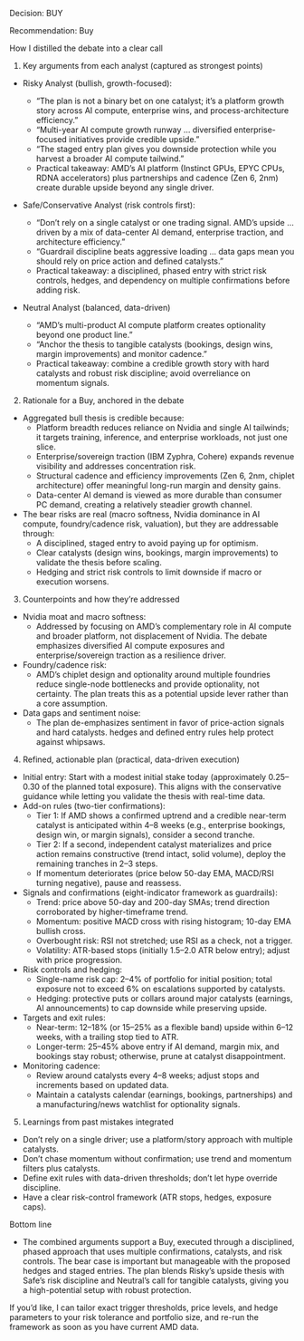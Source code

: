Decision: BUY

Recommendation: Buy

How I distilled the debate into a clear call

1) Key arguments from each analyst (captured as strongest points)
- Risky Analyst (bullish, growth-focused):
  - “The plan is not a binary bet on one catalyst; it’s a platform growth story across AI compute, enterprise wins, and process-architecture efficiency.”
  - “Multi-year AI compute growth runway … diversified enterprise-focused initiatives provide credible upside.”
  - “The staged entry plan gives you downside protection while you harvest a broader AI compute tailwind.”
  - Practical takeaway: AMD’s AI platform (Instinct GPUs, EPYC CPUs, RDNA accelerators) plus partnerships and cadence (Zen 6, 2nm) create durable upside beyond any single driver.

- Safe/Conservative Analyst (risk controls first):
  - “Don’t rely on a single catalyst or one trading signal. AMD’s upside … driven by a mix of data-center AI demand, enterprise traction, and architecture efficiency.”
  - “Guardrail discipline beats aggressive loading … data gaps mean you should rely on price action and defined catalysts.”
  - Practical takeaway: a disciplined, phased entry with strict risk controls, hedges, and dependency on multiple confirmations before adding risk.

- Neutral Analyst (balanced, data-driven)
  - “AMD’s multi-product AI compute platform creates optionality beyond one product line.”
  - “Anchor the thesis to tangible catalysts (bookings, design wins, margin improvements) and monitor cadence.”
  - Practical takeaway: combine a credible growth story with hard catalysts and robust risk discipline; avoid overreliance on momentum signals.

2) Rationale for a Buy, anchored in the debate
- Aggregated bull thesis is credible because:
  - Platform breadth reduces reliance on Nvidia and single AI tailwinds; it targets training, inference, and enterprise workloads, not just one slice.
  - Enterprise/sovereign traction (IBM Zyphra, Cohere) expands revenue visibility and addresses concentration risk.
  - Structural cadence and efficiency improvements (Zen 6, 2nm, chiplet architecture) offer meaningful long-run margin and density gains.
  - Data-center AI demand is viewed as more durable than consumer PC demand, creating a relatively steadier growth channel.
- The bear risks are real (macro softness, Nvidia dominance in AI compute, foundry/cadence risk, valuation), but they are addressable through:
  - A disciplined, staged entry to avoid paying up for optimism.
  - Clear catalysts (design wins, bookings, margin improvements) to validate the thesis before scaling.
  - Hedging and strict risk controls to limit downside if macro or execution worsens.

3) Counterpoints and how they’re addressed
- Nvidia moat and macro softness:
  - Addressed by focusing on AMD’s complementary role in AI compute and broader platform, not displacement of Nvidia. The debate emphasizes diversified AI compute exposures and enterprise/sovereign traction as a resilience driver.
- Foundry/cadence risk:
  - AMD’s chiplet design and optionality around multiple foundries reduce single-node bottlenecks and provide optionality, not certainty. The plan treats this as a potential upside lever rather than a core assumption.
- Data gaps and sentiment noise:
  - The plan de-emphasizes sentiment in favor of price-action signals and hard catalysts. hedges and defined entry rules help protect against whipsaws.

4) Refined, actionable plan (practical, data-driven execution)
- Initial entry: Start with a modest initial stake today (approximately 0.25–0.30 of the planned total exposure). This aligns with the conservative guidance while letting you validate the thesis with real-time data.
- Add-on rules (two-tier confirmations):
  - Tier 1: If AMD shows a confirmed uptrend and a credible near-term catalyst is anticipated within 4–8 weeks (e.g., enterprise bookings, design win, or margin signals), consider a second tranche.
  - Tier 2: If a second, independent catalyst materializes and price action remains constructive (trend intact, solid volume), deploy the remaining tranches in 2–3 steps.
  - If momentum deteriorates (price below 50-day EMA, MACD/RSI turning negative), pause and reassess.
- Signals and confirmations (eight-indicator framework as guardrails):
  - Trend: price above 50-day and 200-day SMAs; trend direction corroborated by higher-timeframe trend.
  - Momentum: positive MACD cross with rising histogram; 10-day EMA bullish cross.
  - Overbought risk: RSI not stretched; use RSI as a check, not a trigger.
  - Volatility: ATR-based stops (initially 1.5–2.0 ATR below entry); adjust with price progression.
- Risk controls and hedging:
  - Single-name risk cap: 2–4% of portfolio for initial position; total exposure not to exceed 6% on escalations supported by catalysts.
  - Hedging: protective puts or collars around major catalysts (earnings, AI announcements) to cap downside while preserving upside.
- Targets and exit rules:
  - Near-term: 12–18% (or 15–25% as a flexible band) upside within 6–12 weeks, with a trailing stop tied to ATR.
  - Longer-term: 25–45% above entry if AI demand, margin mix, and bookings stay robust; otherwise, prune at catalyst disappointment.
- Monitoring cadence:
  - Review around catalysts every 4–8 weeks; adjust stops and increments based on updated data.
  - Maintain a catalysts calendar (earnings, bookings, partnerships) and a manufacturing/news watchlist for optionality signals.

5) Learnings from past mistakes integrated
- Don’t rely on a single driver; use a platform/story approach with multiple catalysts.
- Don’t chase momentum without confirmation; use trend and momentum filters plus catalysts.
- Define exit rules with data-driven thresholds; don’t let hype override discipline.
- Have a clear risk-control framework (ATR stops, hedges, exposure caps).

Bottom line
- The combined arguments support a Buy, executed through a disciplined, phased approach that uses multiple confirmations, catalysts, and risk controls. The bear case is important but manageable with the proposed hedges and staged entries. The plan blends Risky’s upside thesis with Safe’s risk discipline and Neutral’s call for tangible catalysts, giving you a high-potential setup with robust protection.

If you’d like, I can tailor exact trigger thresholds, price levels, and hedge parameters to your risk tolerance and portfolio size, and re-run the framework as soon as you have current AMD data.